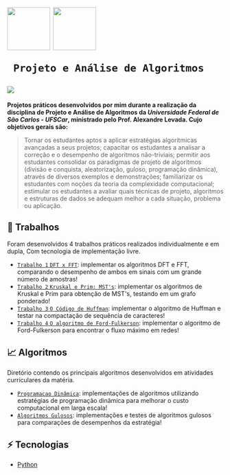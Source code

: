 <h1>
   <p> 
      <img src="https://user-images.githubusercontent.com/92659173/208775299-8a384f52-7cbe-4af6-8d11-2de7d61b3a1e.svg" width="100" align="center" />
      <img src="https://user-images.githubusercontent.com/92659173/208777593-0b0906f0-2e13-420f-a435-b78f0151671e.png" width="100" align="center" />
      
     Projeto e Análise de Algoritmos
   </p>
   <img src="https://img.shields.io/github/license/vinimrs/VinChat?color=black" align="center" />
</h1>

**Projetos práticos desenvolvidos por mim durante a realização da disciplina de Projeto e Análise de Algoritmos da _Universidade Federal de São Carlos - UFSCar_, ministrado pelo Prof. Alexandre Levada. Cujo objetivos gerais são:**

> Tornar os estudantes aptos a aplicar estratégias algorítmicas avançadas a seus projetos; capacitar os estudantes a analisar a correção e o desempenho de algoritmos não-triviais; permitir aos estudantes consolidar os paradigmas de projeto de algoritmos (divisão e conquista, aleatorização, guloso, programação dinâmica), através de diversos exemplos e demonstrações; familiarizar os estudantes com noções da teoria da complexidade computacional; estimular os estudantes a avaliar quais técnicas de projeto, algoritmos e estruturas de dados se adequam melhor a cada situação, problema ou aplicação.

## :hammer: Trabalhos

Foram desenvolvidos 4 trabalhos práticos realizados individualmente e em dupla, Com tecnologia de implementação livre.

- [`Trabalho 1` `DFT x FFT`](https://github.com/vinimrs/projeto-analise-algoritmos/tree/master/trabalhos/tp1): implementar os algoritmos DFT e FFT, comparando o desempenho de ambos em sinais com um grande número de amostras!
- [`Trabalho 2` `Kruskal e Prim: MST's`](https://github.com/vinimrs/projeto-analise-algoritmos/tree/master/trabalhos/tp2): implementar os algoritmos de Kruskal e Prim para obtenção de MST's, testando em um grafo ponderado!
- [`Trabalho 3` `O Código de Huffman`](https://github.com/vinimrs/projeto-analise-algoritmos/tree/master/trabalhos/tp3): implementar o algoritmo de Huffman e testar na compactação de sequência de caracteres!
- [`Trabalho 4` `O algoritmo de Ford-Fulkerson`](https://github.com/vinimrs/projeto-analise-algoritmos/tree/master/trabalhos/tp4): implementar o algoritmo de Ford-Fulkerson para encontrar o fluxo máximo em redes!

## :chart_with_upwards_trend: Algoritmos

Diretório contendo os principais algoritmos desenvolvidos em atividades curriculares da matéria.

- [`Programacao Dinâmica`](https://github.com/vinimrs/projeto-analise-algoritmos/tree/master/algoritmos/programacao-dinamica): implementações de algoritmos utilizando estratégias de programação dinâmica para melhorar o custo computacional em larga escala!
- [`Algoritmos Gulosos`](https://github.com/vinimrs/projeto-analise-algoritmos/tree/master/algoritmos/algoritmos-gulosos): implementações e testes de algoritmos gulosos para comparações de desempenhos da estratégia!

## :zap: Tecnologias

- [Python](https://www.python.org)
